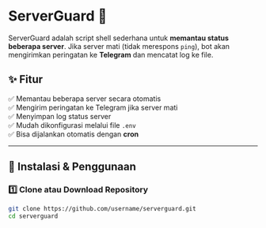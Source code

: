 # ServerGuard 🚀

ServerGuard adalah script shell sederhana untuk **memantau status beberapa server**. Jika server mati (tidak merespons `ping`), bot akan mengirimkan peringatan ke **Telegram** dan mencatat log ke file.

## ✨ Fitur
✅ Memantau beberapa server secara otomatis  
✅ Mengirim peringatan ke Telegram jika server mati  
✅ Menyimpan log status server  
✅ Mudah dikonfigurasi melalui file `.env`  
✅ Bisa dijalankan otomatis dengan **cron**  

---

## 🔧 Instalasi & Penggunaan

### 1️⃣ **Clone atau Download Repository**
```bash
git clone https://github.com/username/serverguard.git
cd serverguard
